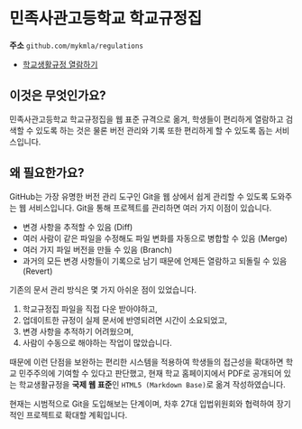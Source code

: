 # 민족사관고등학교 학교규정집

**주소** `github.com/mykmla/regulations`

* [학교생활규정 열람하기](학교생활규정.md)

## 이것은 무엇인가요?

민족사관고등학교 학교규정집을 웹 표준 규격으로 옮겨, 학생들이 편리하게 열람하고 검색할 수 있도록 하는 것은 물론 버전 관리와 기록 또한 편리하게 할 수 있도록 돕는 서비스입니다.

## 왜 필요한가요?

GitHub는 가장 유명한 버전 관리 도구인 Git을 웹 상에서 쉽게 관리할 수 있도록 도와주는 웹 서비스입니다. Git을 통해 프로젝트를 관리하면 여러 가지 이점이 있습니다.

* 변경 사항을 추적할 수 있음 (Diff)
* 여러 사람이 같은 파일을 수정해도 파일 변화를 자동으로 병합할 수 있음 (Merge)
* 여러 가지 파일 버전을 만들 수 있음 (Branch)
* 과거의 모든 변경 사항들이 기록으로 남기 때문에 언제든 열람하고 되돌릴 수 있음 (Revert)

기존의 문서 관리 방식은 몇 가지 아쉬운 점이 있었습니다.

1. 학교규정집 파일을 직접 다운 받아야하고,
1. 업데이트한 규정이 실제 문서에 반영되려면 시간이 소요되었고,
1. 변경 사항을 추적하기 어려웠으며,
1. 사람이 수동으로 해야하는 작업이 많았습니다.

때문에 이런 단점을 보완하는 편리한 시스템을 적용하여 학생들의 접근성을 확대하면 학교 민주주의에 기여할 수 있다고 판단했고, 현재 학교 홈페이지에서 PDF로 공개되어 있는 학교생활규정을 **국제 웹 표준**인 `HTML5 (Markdown Base)`로 옮겨 작성하였습니다.

현재는 시범적으로 Git을 도입해보는 단계이며, 차후 27대 입법위원회와 협력하여 장기적인 프로젝트로 확대할 계획입니다.